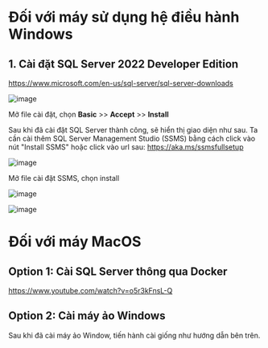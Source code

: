 # Đối với máy sử dụng hệ điều hành Windows

## 1. Cài đặt SQL Server 2022 Developer Edition

https://www.microsoft.com/en-us/sql-server/sql-server-downloads

![image](https://github.com/valentinooodev/Nestech_PK26/assets/74126881/63ebd8d7-7fcd-43a6-b95a-c560ba5c01a6)

Mở file cài đặt, chọn **Basic** >> **Accept** >> **Install**

Sau khi đã cài đặt SQL Server thành công, sẽ hiển thị giao diện như sau. Ta cần cài thêm SQL Server Management Studio (SSMS) bằng cách click vào nút "Install SSMS"
hoặc click vào url sau: https://aka.ms/ssmsfullsetup

![image](https://github.com/valentinooodev/Nestech_PK26/assets/74126881/32b80398-3b7d-4afb-aa9f-99e7eb7100c6)

Mở file cài đặt SSMS, chọn install

![image](https://github.com/valentinooodev/Nestech_PK26/assets/74126881/be5a1436-ff6b-4c45-8dad-7f0bd45779a2)

![image](https://github.com/valentinooodev/Nestech_PK26/assets/74126881/3fa3025d-3842-42b3-8da8-3765e328b975)


# Đối với máy MacOS

## Option 1: Cài SQL Server thông qua Docker

https://www.youtube.com/watch?v=o5r3kFnsL-Q

## Option 2: Cài máy ảo Windows

Sau khi đã cài máy ảo Window, tiến hành cài giống như hướng dẫn bên trên.
